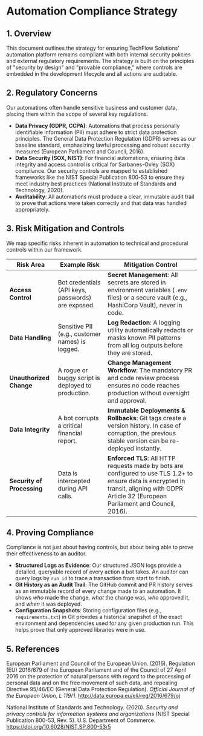 # Automation Compliance Strategy

## 1. Overview

This document outlines the strategy for ensuring TechFlow Solutions' automation platform remains compliant with both internal security policies and external regulatory requirements. The strategy is built on the principles of "security by design" and "provable compliance," where controls are embedded in the development lifecycle and all actions are auditable.

## 2. Regulatory Concerns

Our automations often handle sensitive business and customer data, placing them within the scope of several key regulations.

* **Data Privacy (GDPR, CCPA)**: Automations that process personally identifiable information (PII) must adhere to strict data protection principles. The General Data Protection Regulation (GDPR) serves as our baseline standard, emphasizing lawful processing and robust security measures (European Parliament and Council, 2016).
* **Data Security (SOX, NIST)**: For financial automations, ensuring data integrity and access control is critical for Sarbanes-Oxley (SOX) compliance. Our security controls are mapped to established frameworks like the NIST Special Publication 800-53 to ensure they meet industry best practices (National Institute of Standards and Technology, 2020).
* **Auditability**: All automations must produce a clear, immutable audit trail to prove that actions were taken correctly and that data was handled appropriately.

## 3. Risk Mitigation and Controls

We map specific risks inherent in automation to technical and procedural controls within our framework.

| Risk Area               | Example Risk                                        | Mitigation Control                                                                                                                              |
| ----------------------- | --------------------------------------------------- | ----------------------------------------------------------------------------------------------------------------------------------------------- |
| **Access Control** | Bot credentials (API keys, passwords) are exposed.  | **Secret Management**: All secrets are stored in environment variables (`.env` files) or a secure vault (e.g., HashiCorp Vault), never in code. |
| **Data Handling** | Sensitive PII (e.g., customer names) is logged.     | **Log Redaction**: A logging utility automatically redacts or masks known PII patterns from all log outputs before they are stored.                 |
| **Unauthorized Change** | A rogue or buggy script is deployed to production.  | **Change Management Workflow**: The mandatory PR and code review process ensures no code reaches production without oversight and approval.        |
| **Data Integrity** | A bot corrupts a critical financial report.         | **Immutable Deployments & Rollbacks**: Git tags create a version history. In case of corruption, the previous stable version can be re-deployed instantly. |
| **Security of Processing** | Data is intercepted during API calls.         | **Enforced TLS**: All HTTP requests made by bots are configured to use TLS 1.2+ to ensure data is encrypted in transit, aligning with GDPR Article 32 (European Parliament and Council, 2016). |

## 4. Proving Compliance

Compliance is not just about having controls, but about being able to prove their effectiveness to an auditor.

* **Structured Logs as Evidence**: Our structured JSON logs provide a detailed, queryable record of every action a bot takes. An auditor can query logs by `run_id` to trace a transaction from start to finish.
* **Git History as an Audit Trail**: The GitHub commit and PR history serves as an immutable record of every change made to an automation. It shows *who* made the change, *what* the change was, *who* approved it, and *when* it was deployed.
* **Configuration Snapshots**: Storing configuration files (e.g., `requirements.txt`) in Git provides a historical snapshot of the exact environment and dependencies used for any given production run. This helps prove that only approved libraries were in use.

## 5. References

European Parliament and Council of the European Union. (2016). Regulation (EU) 2016/679 of the European Parliament and of the Council of 27 April 2016 on the protection of natural persons with regard to the processing of personal data and on the free movement of such data, and repealing Directive 95/46/EC (General Data Protection Regulation). *Official Journal of the European Union, L 119/1*. http://data.europa.eu/eli/reg/2016/679/oj

National Institute of Standards and Technology. (2020). *Security and privacy controls for information systems and organizations* (NIST Special Publication 800-53, Rev. 5). U.S. Department of Commerce. https://doi.org/10.6028/NIST.SP.800-53r5